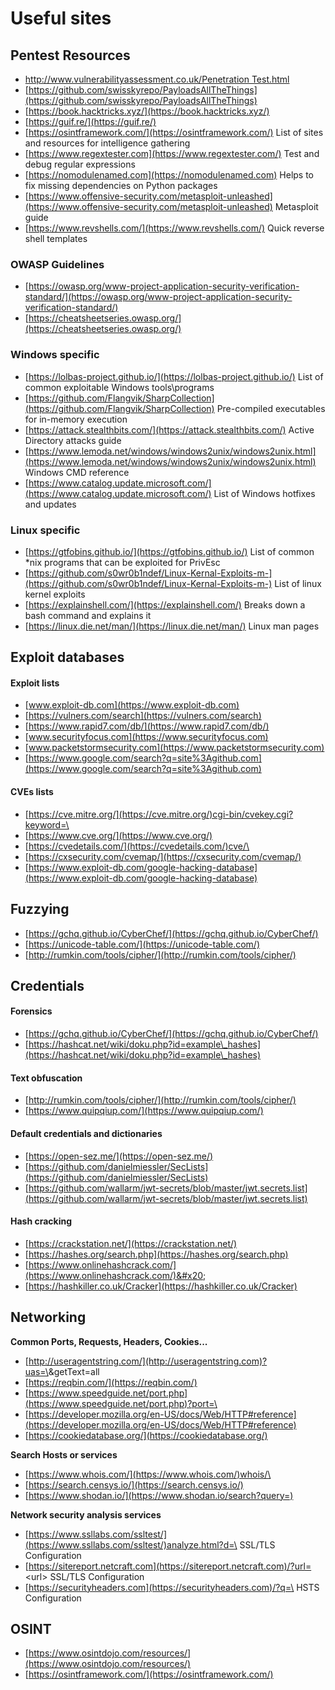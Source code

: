 # Useful sites

## Pentest Resources

* [http://www.vulnerabilityassessment.co.uk/Penetration Test.html](http://www.vulnerabilityassessment.co.uk/Penetration%20Test.html)
* [https://github.com/swisskyrepo/PayloadsAllTheThings](https://github.com/swisskyrepo/PayloadsAllTheThings)
* [https://book.hacktricks.xyz/](https://book.hacktricks.xyz/)
* [https://guif.re/](https://guif.re/)
* [https://osintframework.com/](https://osintframework.com/)  List of sites and resources for intelligence gathering
* [https://www.regextester.com](https://www.regextester.com/)    Test and debug regular expressions
* [https://nomodulenamed.com](https://nomodulenamed.com)    Helps to fix missing dependencies on Python packages
* [https://www.offensive-security.com/metasploit-unleashed](https://www.offensive-security.com/metasploit-unleashed)  Metasploit guide
* [https://www.revshells.com/](https://www.revshells.com/) Quick reverse shell templates

### OWASP Guidelines

* [https://owasp.org/www-project-application-security-verification-standard/](https://owasp.org/www-project-application-security-verification-standard/)
* [https://cheatsheetseries.owasp.org/](https://cheatsheetseries.owasp.org/)

### Windows specific

* [https://lolbas-project.github.io/](https://lolbas-project.github.io/) List of common exploitable Windows tools\programs
* [https://github.com/Flangvik/SharpCollection](https://github.com/Flangvik/SharpCollection) Pre-compiled executables for in-memory execution
* [https://attack.stealthbits.com/](https://attack.stealthbits.com/) Active Directory attacks guide
* [https://www.lemoda.net/windows/windows2unix/windows2unix.html](https://www.lemoda.net/windows/windows2unix/windows2unix.html) Windows CMD reference
* [https://www.catalog.update.microsoft.com/](https://www.catalog.update.microsoft.com/) List of Windows hotfixes and updates

### Linux specific

* [https://gtfobins.github.io/](https://gtfobins.github.io/) List of common \*nix programs that can be exploited for PrivEsc
* [https://github.com/s0wr0b1ndef/Linux-Kernal-Exploits-m-](https://github.com/s0wr0b1ndef/Linux-Kernal-Exploits-m-)  List of linux kernel exploits
* [https://explainshell.com/](https://explainshell.com/)  Breaks down a bash command and explains it
* [https://linux.die.net/man/](https://linux.die.net/man/)  Linux man pages

## Exploit databases

#### Exploit lists

* [www.exploit-db.com](https://www.exploit-db.com)
* [https://vulners.com/search](https://vulners.com/search)
* [https://www.rapid7.com/db/](https://www.rapid7.com/db/)
* [www.securityfocus.com](https://www.securityfocus.com)
* [www.packetstormsecurity.com](https://www.packetstormsecurity.com)
* [https://www.google.com/search?q=site%3Agithub.com](https://www.google.com/search?q=site%3Agithub.com)

#### CVEs lists

* [https://cve.mitre.org/](https://cve.mitre.org/)cgi-bin/cvekey.cgi?keyword=\<keyword or cve>
* [https://www.cve.org/](https://www.cve.org/)
* [https://cvedetails.com/](https://cvedetails.com/)cve/\<cve>
* [https://cxsecurity.com/cvemap/](https://cxsecurity.com/cvemap/)
* [https://www.exploit-db.com/google-hacking-database](https://www.exploit-db.com/google-hacking-database)

## Fuzzying

* [https://gchq.github.io/CyberChef/](https://gchq.github.io/CyberChef/)
* [https://unicode-table.com/](https://unicode-table.com/)
* [http://rumkin.com/tools/cipher/](http://rumkin.com/tools/cipher/)

## Credentials

#### Forensics

* [https://gchq.github.io/CyberChef/](https://gchq.github.io/CyberChef/)
* [https://hashcat.net/wiki/doku.php?id=example\_hashes](https://hashcat.net/wiki/doku.php?id=example\_hashes)

#### Text obfuscation

* [http://rumkin.com/tools/cipher/](http://rumkin.com/tools/cipher/)
* [https://www.quipqiup.com/](https://www.quipqiup.com/)

#### Default credentials and dictionaries

* [https://open-sez.me/](https://open-sez.me/)
* [https://github.com/danielmiessler/SecLists](https://github.com/danielmiessler/SecLists)
* [https://github.com/wallarm/jwt-secrets/blob/master/jwt.secrets.list](https://github.com/wallarm/jwt-secrets/blob/master/jwt.secrets.list)

#### Hash cracking

* [https://crackstation.net/](https://crackstation.net/)
* [https://hashes.org/search.php](https://hashes.org/search.php)
* [https://www.onlinehashcrack.com/](https://www.onlinehashcrack.com/)&#x20;
* [https://hashkiller.co.uk/Cracker](https://hashkiller.co.uk/Cracker)

## Networking

**Common Ports, Requests, Headers, Cookies...**

* [http://useragentstring.com/](http://useragentstring.com)?uas=\<UA string>\&getText=all
* [https://reqbin.com/](https://reqbin.com/)
* [https://www.speedguide.net/port.php](https://www.speedguide.net/port.php)?port=\<port number>
* [https://developer.mozilla.org/en-US/docs/Web/HTTP#reference](https://developer.mozilla.org/en-US/docs/Web/HTTP#reference)
* [https://cookiedatabase.org/](https://cookiedatabase.org/)

**Search Hosts or services**

* [https://www.whois.com/](https://www.whois.com/)whois/\<domain name>
* [https://search.censys.io/](https://search.censys.io/)
* [https://www.shodan.io/](https://www.shodan.io/search?query=)

**Network security analysis services**

* [https://www.ssllabs.com/ssltest/](https://www.ssllabs.com/ssltest/)analyze.html?d=\<url> SSL/TLS Configuration
* [https://sitereport.netcraft.com](https://sitereport.netcraft.com)/?url= \<url>  SSL/TLS Configuration
* [https://securityheaders.com](https://securityheaders.com)/?q=\<url> HSTS Configuration

## OSINT

* [https://www.osintdojo.com/resources/](https://www.osintdojo.com/resources/)
* [https://osintframework.com/](https://osintframework.com/)
